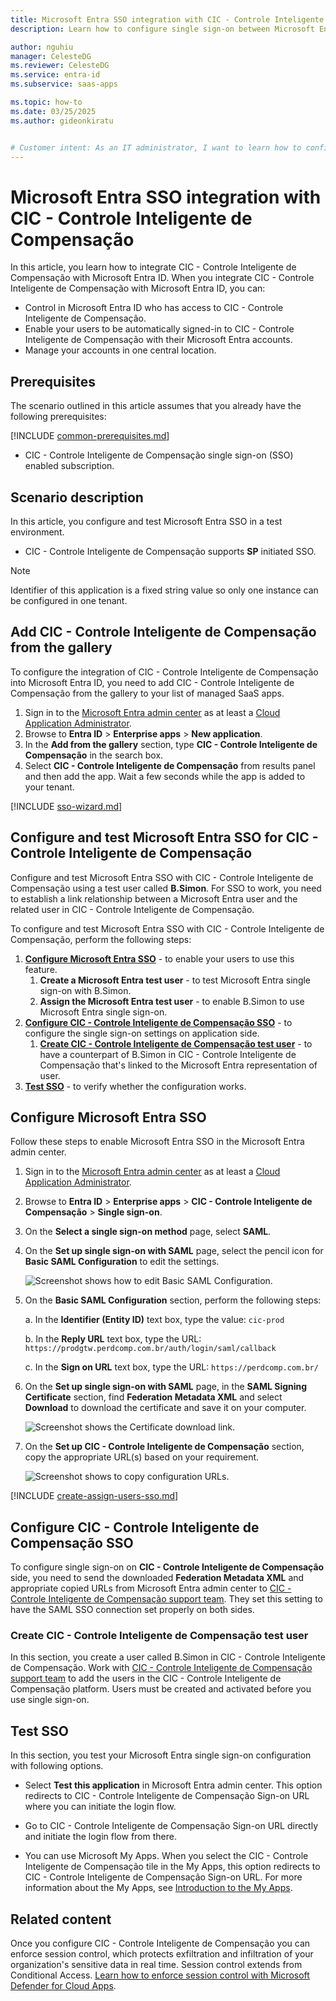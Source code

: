 ```yaml
---
title: Microsoft Entra SSO integration with CIC - Controle Inteligente de Compensação
description: Learn how to configure single sign-on between Microsoft Entra ID and CIC - Controle Inteligente de Compensação.

author: nguhiu
manager: CelesteDG
ms.reviewer: CelesteDG
ms.service: entra-id
ms.subservice: saas-apps

ms.topic: how-to
ms.date: 03/25/2025
ms.author: gideonkiratu


# Customer intent: As an IT administrator, I want to learn how to configure single sign-on between Microsoft Entra ID and CIC - Controle Inteligente de CompensaÃ§Ã£o so that I can control who has access to CIC - Controle Inteligente de CompensaÃ§Ã£o, enable automatic sign-in with Microsoft Entra accounts, and manage my accounts in one central location.
---
```


# Microsoft Entra SSO integration with CIC - Controle Inteligente de Compensação

In this article,  you learn how to integrate CIC - Controle Inteligente de Compensação with Microsoft Entra ID. When you integrate CIC - Controle Inteligente de Compensação with Microsoft Entra ID, you can:

* Control in Microsoft Entra ID who has access to CIC - Controle Inteligente de Compensação.
* Enable your users to be automatically signed-in to CIC - Controle Inteligente de Compensação with their Microsoft Entra accounts.
* Manage your accounts in one central location.

## Prerequisites

The scenario outlined in this article assumes that you already have the following prerequisites:

[!INCLUDE [common-prerequisites.md](~/identity/saas-apps/includes/common-prerequisites.md)]
* CIC - Controle Inteligente de Compensação single sign-on (SSO) enabled subscription.

## Scenario description

In this article,  you configure and test Microsoft Entra SSO in a test environment.

* CIC - Controle Inteligente de Compensação supports **SP** initiated SSO.

> [!NOTE]
> Identifier of this application is a fixed string value so only one instance can be configured in one tenant.

## Add CIC - Controle Inteligente de Compensação from the gallery

To configure the integration of CIC - Controle Inteligente de Compensação into Microsoft Entra ID, you need to add CIC - Controle Inteligente de Compensação from the gallery to your list of managed SaaS apps.

1. Sign in to the [Microsoft Entra admin center](https://entra.microsoft.com) as at least a [Cloud Application Administrator](~/identity/role-based-access-control/permissions-reference.md#cloud-application-administrator).
1. Browse to **Entra ID** > **Enterprise apps** > **New application**.
1. In the **Add from the gallery** section, type **CIC - Controle Inteligente de Compensação** in the search box.
1. Select **CIC - Controle Inteligente de Compensação** from results panel and then add the app. Wait a few seconds while the app is added to your tenant.

[!INCLUDE [sso-wizard.md](~/identity/saas-apps/includes/sso-wizard.md)]

## Configure and test Microsoft Entra SSO for CIC - Controle Inteligente de Compensação

Configure and test Microsoft Entra SSO with CIC - Controle Inteligente de Compensação using a test user called **B.Simon**. For SSO to work, you need to establish a link relationship between a Microsoft Entra user and the related user in CIC - Controle Inteligente de Compensação.

To configure and test Microsoft Entra SSO with CIC - Controle Inteligente de Compensação, perform the following steps:

1. **[Configure Microsoft Entra SSO](#configure-microsoft-entra-sso)** - to enable your users to use this feature.
    1. **Create a Microsoft Entra test user** - to test Microsoft Entra single sign-on with B.Simon.
    1. **Assign the Microsoft Entra test user** - to enable B.Simon to use Microsoft Entra single sign-on.
1. **[Configure CIC - Controle Inteligente de Compensação SSO](#configure-cic---controle-inteligente-de-compensação-sso)** - to configure the single sign-on settings on application side.
    1. **[Create CIC - Controle Inteligente de Compensação test user](#create-cic---controle-inteligente-de-compensação-test-user)** - to have a counterpart of B.Simon in CIC - Controle Inteligente de Compensação that's linked to the Microsoft Entra representation of user.
1. **[Test SSO](#test-sso)** - to verify whether the configuration works.

## Configure Microsoft Entra SSO

Follow these steps to enable Microsoft Entra SSO in the Microsoft Entra admin center.

1. Sign in to the [Microsoft Entra admin center](https://entra.microsoft.com) as at least a [Cloud Application Administrator](~/identity/role-based-access-control/permissions-reference.md#cloud-application-administrator).
1. Browse to **Entra ID** > **Enterprise apps** > **CIC - Controle Inteligente de Compensação** > **Single sign-on**.
1. On the **Select a single sign-on method** page, select **SAML**.
1. On the **Set up single sign-on with SAML** page, select the pencil icon for **Basic SAML Configuration** to edit the settings.

   ![Screenshot shows how to edit Basic SAML Configuration.](common/edit-urls.png "Basic Configuration")

1. On the **Basic SAML Configuration** section, perform the following steps:

    a. In the **Identifier (Entity ID)** text box, type the value:
    `cic-prod`

    b. In the **Reply URL** text box, type the URL:
    `https://prodgtw.perdcomp.com.br/auth/login/saml/callback`

    c. In the **Sign on URL** text box, type the URL:
    `https://perdcomp.com.br/`

1. On the **Set up single sign-on with SAML** page, in the **SAML Signing Certificate** section, find **Federation Metadata XML** and select **Download** to download the certificate and save it on your computer.

	![Screenshot shows the Certificate download link.](common/metadataxml.png "Certificate")

1. On the **Set up CIC - Controle Inteligente de Compensação** section, copy the appropriate URL(s) based on your requirement.

	![Screenshot shows to copy configuration URLs.](common/copy-configuration-urls.png "Metadata")

<a name='create-a-microsoft-entra-id-test-user'></a>

[!INCLUDE [create-assign-users-sso.md](~/identity/saas-apps/includes/create-assign-users-sso.md)]

## Configure CIC - Controle Inteligente de Compensação SSO

To configure single sign-on on **CIC - Controle Inteligente de Compensação** side, you need to send the downloaded **Federation Metadata XML** and appropriate copied URLs from Microsoft Entra admin center to [CIC - Controle Inteligente de Compensação support team](mailto:cicsso@perdcomp.com.br). They set this setting to have the SAML SSO connection set properly on both sides.

### Create CIC - Controle Inteligente de Compensação test user

In this section, you create a user called B.Simon in CIC - Controle Inteligente de Compensação. Work with [CIC - Controle Inteligente de Compensação support team](mailto:cicsso@perdcomp.com.br) to add the users in the CIC - Controle Inteligente de Compensação platform. Users must be created and activated before you use single sign-on.

## Test SSO 

In this section, you test your Microsoft Entra single sign-on configuration with following options.
 
* Select **Test this application** in Microsoft Entra admin center. This option redirects to CIC - Controle Inteligente de Compensação Sign-on URL where you can initiate the login flow.
 
* Go to CIC - Controle Inteligente de Compensação Sign-on URL directly and initiate the login flow from there.
 
* You can use Microsoft My Apps. When you select the CIC - Controle Inteligente de Compensação tile in the My Apps, this option redirects to CIC - Controle Inteligente de Compensação Sign-on URL. For more information about the My Apps, see [Introduction to the My Apps](https://support.microsoft.com/account-billing/sign-in-and-start-apps-from-the-my-apps-portal-2f3b1bae-0e5a-4a86-a33e-876fbd2a4510).

## Related content

Once you configure CIC - Controle Inteligente de Compensação you can enforce session control, which protects exfiltration and infiltration of your organization's sensitive data in real time. Session control extends from Conditional Access. [Learn how to enforce session control with Microsoft Defender for Cloud Apps](/cloud-app-security/proxy-deployment-any-app).
